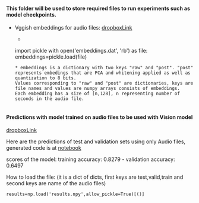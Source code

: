 #### This folder will be used to store required files to run experiments such as model checkpoints.

* Vggish embeddings for audio files:
[dropboxLink](https://www.dropbox.com/s/yigijs122togfk4/embeddings.dat?dl=1)

    * ```python3
    import pickle
    with open('embeddings.dat', 'rb') as file:
        embeddings=pickle.load(file)
    ```
    * embeddings is a dictionary with two keys "raw" and "post". "post" represents embedings that are PCA and whitening applied as well as quantization to 8 bits.
    Values corresponding to "raw" and "post" are dictionaries, keys are file names and values are numpy arrays consists of embeddings.
    Each embedding has a size of [n,128], n representing number of seconds in the audio file.


#### Predictions with model trained on audio files to be used with Vision model
[dropboxLink](https://www.dropbox.com/s/6pt1xmndxpjipwj/results.npy?dl=1)

Here are the predictions of test and validation sets using only Audio files, generated code is at [notebook](https://github.com/Yunhua468/Audio-Visual-Emotion-and-Sentiment-Research/blob/master/Notebooks/EnisBerk/YunhuaExp.ipynb)

scores of the model: training accuracy: 0.8279 - validation accuracy: 0.6497 

How to load the file: (it is a dict of dicts, first keys are test,valid,train and second keys are name of the audio files)
```python3
results=np.load('results.npy',allow_pickle=True)[()]
```
